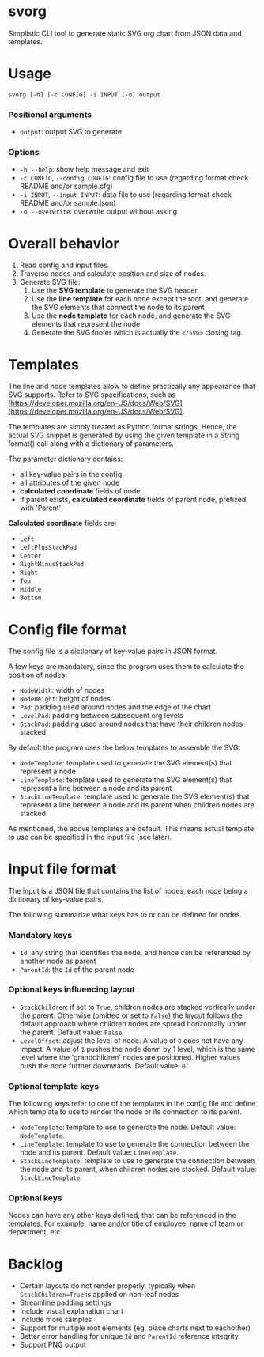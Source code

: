 # svorg

Simplistic CLI tool to generate static SVG org chart from JSON data and templates.

# Usage

`svorg [-h] [-c CONFIG] -i INPUT [-o] output`

### Positional arguments

* `output`: output SVG to generate

### Options

* `-h`, `--help`: show help message and exit
* `-c CONFIG`, `--config CONFIG`: config file to use (regarding format check README and/or sample.cfg)
* `-i INPUT`, `--input INPUT`: data file to use (regarding format check README and/or sample.json)
* `-o`, `--overwrite`: overwrite output without asking

# Overall behavior

1. Read config and input files.
2. Traverse nodes and calculate position and size of nodes.
3. Generate SVG file:
    1. Use the **SVG template** to generate the SVG header
    2. Use the **line template** for each node except the root, and generate the SVG elements that connect the node to its parent
    3. Use the **node template** for each node, and generate the SVG elements that represent the node
    4. Generate the SVG footer which is actually the `</SVG>` closing tag.

# Templates

The line and node templates allow to define practically any appearance that SVG supports. Refer to SVG specifications, such as [https://developer.mozilla.org/en-US/docs/Web/SVG](https://developer.mozilla.org/en-US/docs/Web/SVG).

The templates are simply treated as Python format strings. Hence, the actual SVG snippet is generated by using the given template in a String format() call along with a dictionary of parameters.

The parameter dictionary contains:
* all key-value pairs in the config
* all attributes of the given node
* **calculated coordinate** fields of node
* if parent exists, **calculated coordinate** fields of parent node, prefixed with 'Parent'

**Calculated coordinate** fields are:
* `Left`
* `LeftPlusStackPad`
* `Center`
* `RightMinusStackPad`
* `Right`
* `Top`
* `Middle`
* `Bottom`

# Config file format

The config file is a dictionary of key-value pairs in JSON format.

A few keys are mandatory, since the program uses them to calculate the position of nodes:

* `NodeWidth`: width of nodes
* `NodeHeight`: height of nodes
* `Pad`: padding used around nodes and the edge of the chart
* `LevelPad`: padding between subsequent org levels
* `StackPad`: padding used around nodes that have their children nodes stacked

By default the program uses the below templates to assemble the SVG:

* `NodeTemplate`: template used to generate the SVG element(s) that represent a node
* `LineTemplate`: template used to generate the SVG element(s) that represent a line between a node and its parent
* `StackLineTemplate`: template used to generate the SVG element(s) that represent a line between a node and its parent when children nodes are stacked

As mentioned, the above templates are default. This means actual template to use can be specified in the input file (see later).

# Input file format

The input is a JSON file that contains the list of nodes, each node being a dictionary of key-value pairs.

The following summarize what keys has to or can be defined for nodes.

### Mandatory keys

* `Id`: any string that identifies the node, and hence can be referenced by another node as parent
* `ParentId`: the `Id` of the parent node

### Optional keys influencing layout

* `StackChildren`: if set to `True`, children nodes are stacked vertically under the parent. Otherwise (omitted or set to `False`) the layout follows the default approach where children nodes are spread horizontally under the parent. Default value: `False`.
* `LevelOffset`: adjust the level of node. A value of `0` does not have any impact. A value of `1` pushes the node down by 1 level, which is the same level where the 'grandchildren' nodes are positioned. Higher values push the node further downwards. Default value: `0`.

### Optional template keys

The following keys refer to one of the templates in the config file and define which template to use to render the node or its connection to its parent.

* `NodeTemplate`: template to use to generate the node. Default value: `NodeTemplate`.
* `LineTemplate`: template to use to generate the connection between the node and its parent. Default value: `LineTemplate`.
* `StackLineTemplate`: template to use to generate the connection between the node and its parent, when children nodes are stacked. Default value: `StackLineTemplate`.

### Optional keys

Nodes can have any other keys defined, that can be referenced in the templates. For example, name and/or title of employee, name of team or department, etc.

# Backlog

* Certain layouts do not render properly, typically when `StackChildren=True` is applied on non-leaf nodes
* Streamline padding settings
* Include visual explanation chart
* Include more samples
* Support for multiple root elements (eg, place charts next to eachother)
* Better error handling for unique `Id` and `ParentId` reference integrity
* Support PNG output